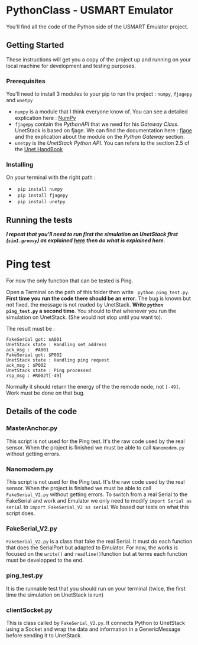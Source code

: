 # PythonClass - USMART Emulator

You'll find all the code of the Python side of the USMART Emulator project.

## Getting Started
These instructions will get you a copy of the project up and running on your local machine for development and testing purposes.

### Prerequisites

You'll need to install 3 modules to your pip to run the project : `numpy`, `fjagepy` and `unetpy`

- `numpy` is a module that I think everyone know of. You can see a detailed explication here : [NumPy](https://numpy.org/)
- `fjagepy` contain the *PythonAPI* that we need for his *Gateway Class*. UnetStack is based on fjage. We can find the documentation here : [fjage](https://buildmedia.readthedocs.org/media/pdf/fjage/dev/fjage.pdf) and the explication about the module on the *Python Gateway* section.
- `unetpy` is the *UnetStack Python API*. You can refers to the section 2.5 of the [Unet HandBook](https://unetstack.net/handbook/unet-handbook_getting_started.html)

### Installing

On your terminal with the right path :
- ``` pip install numpy```
- ``` pip install fjagepy```
- ``` pip install unetpy```

## Running the tests

***I repeat that you'll need to run first the simulation on UnetStack first (`sim1.groovy`) as explained [here](UnetSim/README.md) then do what is explained here.***

# Ping test
For now the only function that can be tested is Ping.

Open a Terminal on the path of this folder then write ``` python ping_test.py```.
**First time you run the code there should be an error**. The bug is known but not fixed, the message is not readed by UnetStack.
**Write ```python ping_test.py``` a second time**. You should to that whenever you run the simulation on UnetStack. (She would not stop until you want to).

The result must be :
```
FakeSerial got: $A001
UnetStack state : Handling set_address
ack_msg :  #A001
FakeSerial got: $P002
UnetStack state : Handling ping request
ack_msg : $P002
UnetStack state : Ping processed
rsp_msg : #R002T[-49]
```
Normally it should return the energy of the the remode node, not `[-49]`. Work must be done on that bug.

## Details of the code

### MasterAnchor.py
This script is not used for the Ping test. It's the raw code used by the real sensor. When the project is finished we must be able to call `Nanomodem.py` without getting errors.

### Nanomodem.py
This script is not used for the Ping test. It's the raw code used by the real sensor. When the project is finished we must be able to call `FakeSerial_V2.py` without getting errors. To switch from a real Serial to the FakeSerial and work and Emulator we only need to modify ```import Serial as serial``` to ```import FakeSerial_V2 as serial```
We based our tests on what this script does.

### FakeSerial_V2.py
`FakeSerial_V2.py` is a class that fake the real Serial. It must do each function that does the SerialPort but adapted to Emulator.
For now, the works is focused on the `write()` and `readline()`function but at terms each function must be developped to the end.

### ping_test.py
It is the runnable test that you should run on your terminal (twice, the first time the simulation on UnetStack is run)

### clientSocket.py
This is class called by `FakeSerial_V2.py`. It connects Python to UnetStack using a Socket and wrap the data and information in a GenericMessage before sending it to UnetStack.




